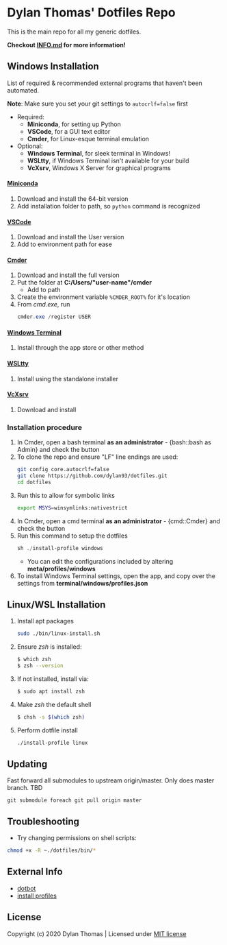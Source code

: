 # Dylan Thomas' Dotfiles Repo

This is the main repo for all my generic dotfiles.

**Checkout [INFO.md](./INFO.md) for more information!**

## Windows Installation

List of required & recommended external programs that haven't been automated.

**Note**:  Make sure you set your git settings to `autocrlf=false` first

- Required:
  - **Miniconda**, for setting up Python
  - **VSCode**, for a GUI text editor
  - **Cmder**, for Linux-esque terminal emulation
- Optional:
  - **Windows Terminal**, for sleek terminal in Windows!
  - **WSLtty**, if Windows Terminal isn't available for your build
  - **VcXsrv**, Windows X Server for graphical programs

#### [Miniconda](https://docs.conda.io/en/latest/miniconda.html)
1. Download and install the 64-bit version
1. Add installation folder to path, so `python` command is recognized

#### [VSCode](https://code.visualstudio.com/)

1. Download and install the User version
1. Add to environment path for ease

#### [Cmder](http://cmder.net/)
 
1. Download and install the full version 
1. Put the folder at __C:/Users/"user-name"/cmder__
    - Add to path
1. Create the environment variable `%CMDER_ROOT%` for it's location
1. From *cmd.exe*, run 
    ```powershell
    cmder.exe /register USER
    ```

#### [Windows Terminal](https://github.com/microsoft/terminal)

1. Install through the app store or other method

#### [WSLtty](https://github.com/mintty/wsltty)

1. Install using the standalone installer

#### [VcXsrv](https://sourceforge.net/projects/vcxsrv/)

1. Download and install

### Installation procedure

1. In Cmder, open a bash terminal **as an administrator** - {bash::bash as Admin} and check the button
1. To clone the repo and ensure "LF" line endings are used:
    ```bash
    git config core.autocrlf=false
    git clone https://github.com/dylan93/dotfiles.git
    cd dotfiles
    ```
1. Run this to allow for symbolic links
    ```bash 
    export MSYS=winsymlinks:nativestrict
    ```
1. In Cmder, open a cmd terminal **as an administrator**  - {cmd::Cmder} and check the button
1. Run this command to setup the dotfiles
    ```powershell
    sh ./install-profile windows
    ```
    - You can edit the configurations included by altering __meta/profiles/windows__
1. To install Windows Terminal settings, open the app, and copy over the settings from __terminal/windows/profiles.json__

## Linux/WSL Installation

1. Install apt packages
    ```bash
    sudo ./bin/linux-install.sh
    ```
1. Ensure *zsh* is installed:
    ```bash
    $ which zsh
    $ zsh --version
    ```
1. If not installed, install via:
    ```bash
    $ sudo apt install zsh
    ```
1. Make *zsh* the default shell
    ```bash
    $ chsh -s $(which zsh)
    ```
1. Perform dotfile install
    ```bash
    ./install-profile linux
    ```

## Updating

Fast forward all submodules to upstream origin/master. Only does master branch. TBD
```shell
git submodule foreach git pull origin master
```

## Troubleshooting

- Try changing permissions on shell scripts: 

```bash
chmod +x -R ~./dotfiles/bin/*
```

## External Info

- [dotbot](https://github.com/anishathalye/dotbot/)
- [install profiles](https://github.com/shivapoudel/dotfiles)

## License

Copyright (c) 2020 Dylan Thomas | Licensed under [MIT license](https://dylanthomas.mit-license.org/)
